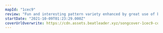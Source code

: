 ```yaml
---
mapId: "1cec9"
review: "Fun and interesting pattern variety enhanced by great use of bombs and walls that really make you dance and feel the music on all the difficulty levels!"
startDate: "2021-10-09T01:23:29.000Z"
coverUrlOverwrite: https://cdn.assets.beatleader.xyz/songcover-1cec9-cover.jpg
---
```

